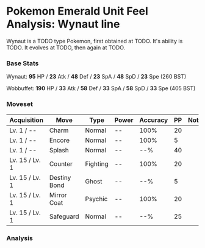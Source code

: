 # Pokemon Emerald Unit Feel Analysis: Wynaut line

Wynaut is a TODO type Pokemon, first obtained at TODO. It's ability is TODO. It evolves at TODO, then again at TODO.

### Base Stats

Wynaut: **95** HP / **23** Atk / **48** Def / **23** SpA / **48** SpD / **23** Spe (260 BST)

Wobbuffet: **190** HP / **33** Atk / **58** Def / **33** SpA / **58** SpD / **33** Spe (405 BST)

### Moveset

|Acquisition   |Move        |Type    |Power|Accuracy|PP |Notes                    |
|---           |---         |---     |---  |---     |---|---                      |
|Lv. 1 / --    |Charm       |Normal  |--   |100%    |20 |                         |
|Lv. 1 / --    |Encore      |Normal  |--   |100%    |5  |                         |
|Lv. 1 / --    |Splash      |Normal  |--   |--%     |40 |                         |
|Lv. 15 / Lv. 1|Counter     |Fighting|--   |100%    |20 |                         |
|Lv. 15 / Lv. 1|Destiny Bond|Ghost   |--   |--%     |5  |                         |
|Lv. 15 / Lv. 1|Mirror Coat |Psychic |--   |100%    |20 |                         |
|Lv. 15 / Lv. 1|Safeguard   |Normal  |--   |--%     |25 |                         |

### Analysis